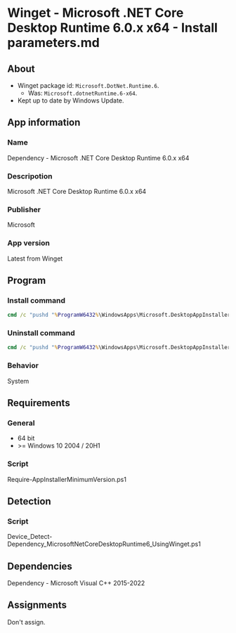 # Winget - Microsoft .NET Core Desktop Runtime 6.0.x x64 - Install parameters.md

## About

* Winget package id: `Microsoft.DotNet.Runtime.6`.
  * Was: `Microsoft.dotnetRuntime.6-x64`.
* Kept up to date by Windows Update.

## App information

### Name

Dependency - Microsoft .NET Core Desktop Runtime 6.0.x x64

### Descripotion

Microsoft .NET Core Desktop Runtime 6.0.x x64

### Publisher

Microsoft

### App version

Latest from Winget

## Program

### Install command

```bat
cmd /c "pushd "%ProgramW6432%\WindowsApps\Microsoft.DesktopAppInstaller_*_x64__8wekyb3d8bbwe" && winget.exe install --exact --id Microsoft.DotNet.Runtime.6 --silent --source winget --accept-package-agreements --accept-source-agreements"
```

### Uninstall command

```bat
cmd /c "pushd "%ProgramW6432%\WindowsApps\Microsoft.DesktopAppInstaller_*_x64__8wekyb3d8bbwe" && winget.exe uninstall --exact --id Microsoft.DotNet.Runtime.6 --silent --source winget --accept-source-agreements"
```

### Behavior

System

## Requirements

### General

* 64 bit
* \>= Windows 10 2004 / 20H1

### Script

Require-AppInstallerMinimumVersion.ps1

## Detection

### Script

Device_Detect-Dependency_MicrosoftNetCoreDesktopRuntime6_UsingWinget.ps1

## Dependencies

Dependency - Microsoft Visual C++ 2015-2022

## Assignments

Don't assign.
